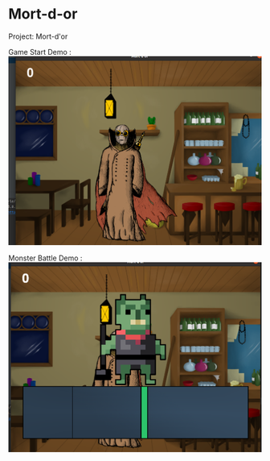 # Mort-d-or
Project: Mort-d'or


Game Start Demo : 
![Alt text](Demo/GameStart.png)

Monster Battle Demo :
![Alt text](Demo/MonsterFight.png)